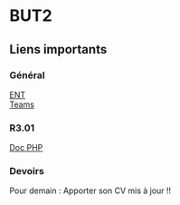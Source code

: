 # BUT2

## Liens importants

### Général

[ENT](https://ent.univ-rennes1.fr/f/bureau/normal/render.uP)\
[Teams](https://teams.microsoft.com/v2/?clientexperience=t2)

### R3.01

[Doc PHP](https://www.php.net/docs.php)

### Devoirs

Pour demain : Apporter son CV mis à jour !!
